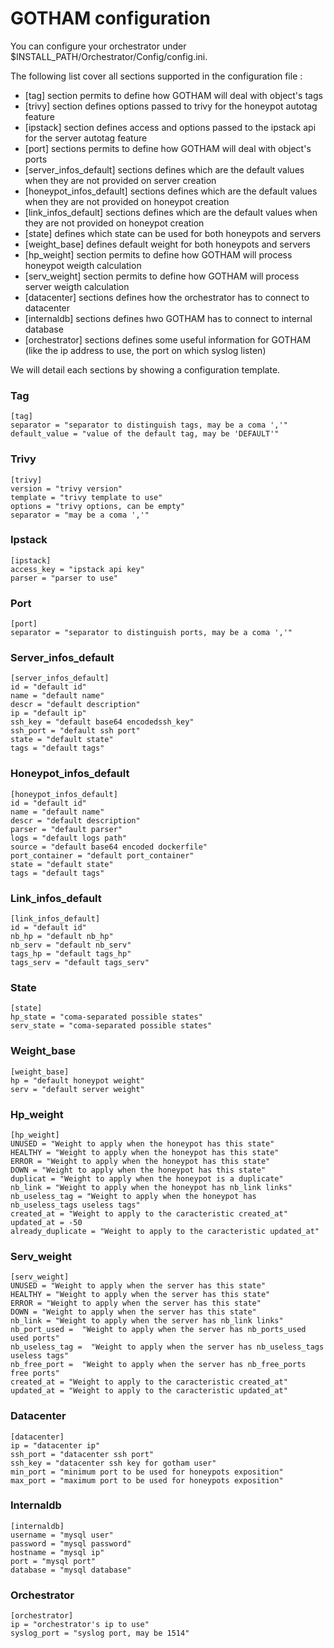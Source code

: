 # GOTHAM configuration

You can configure your orchestrator under $INSTALL_PATH/Orchestrator/Config/config.ini.

The following list cover all sections supported in the configuration file :
  - [tag] section permits to define how GOTHAM will deal with object's tags
  - [trivy] section defines options passed to trivy for the honeypot autotag feature
  - [ipstack] section defines access and options passed to the ipstack api for the server autotag feature
  - [port] sections permits to define how GOTHAM will deal with object's ports
  - [server_infos_default] sections defines which are the default values when they are not provided on server creation
  - [honeypot_infos_default] sections defines which are the default values when they are not provided on honeypot creation
  - [link_infos_default] sections defines which are the default values when they are not provided on honeypot creation
  - [state] defines which state can be used for both honeypots and servers
  - [weight_base] defines default weight for both honeypots and servers
  - [hp_weight] section permits to define how GOTHAM will process honeypot weigth calculation
  - [serv_weight] section permits to define how GOTHAM will process server weigth calculation
  - [datacenter] sections defines how the orchestrator has to connect to datacenter
  - [internaldb] sections defines hwo GOTHAM has to connect to internal database
  - [orchestrator] sections defines some useful information for GOTHAM (like the ip address to use, the port on which syslog listen)

We will detail each sections by showing a configuration template.

### Tag
```
[tag]
separator = "separator to distinguish tags, may be a coma ','"
default_value = "value of the default tag, may be 'DEFAULT'"
```

### Trivy
```
[trivy]
version = "trivy version"
template = "trivy template to use"
options = "trivy options, can be empty"
separator = "may be a coma ','"
```

### Ipstack
```
[ipstack]
access_key = "ipstack api key"
parser = "parser to use"
```

### Port
```
[port]
separator = "separator to distinguish ports, may be a coma ','"
```

### Server_infos_default
```
[server_infos_default]
id = "default id"
name = "default name"
descr = "default description"
ip = "default ip"
ssh_key = "default base64 encodedssh_key"
ssh_port = "default ssh port"
state = "default state"
tags = "default tags"
```

### Honeypot_infos_default
```
[honeypot_infos_default]
id = "default id"
name = "default name"
descr = "default description"
parser = "default parser"
logs = "default logs path"
source = "default base64 encoded dockerfile"
port_container = "default port_container"
state = "default state"
tags = "default tags"
```

### Link_infos_default
```
[link_infos_default]
id = "default id"
nb_hp = "default nb_hp"
nb_serv = "default nb_serv"
tags_hp = "default tags_hp"
tags_serv = "default tags_serv"
```

### State
```
[state]
hp_state = "coma-separated possible states"
serv_state = "coma-separated possible states"
```

### Weight_base
```
[weight_base]
hp = "default honeypot weight"
serv = "default server weight"
```

### Hp_weight
```
[hp_weight]
UNUSED = "Weight to apply when the honeypot has this state"
HEALTHY = "Weight to apply when the honeypot has this state"
ERROR = "Weight to apply when the honeypot has this state"
DOWN = "Weight to apply when the honeypot has this state"
duplicat = "Weight to apply when the honeypot is a duplicate"
nb_link = "Weight to apply when the honeypot has nb_link links"
nb_useless_tag = "Weight to apply when the honeypot has nb_useless_tags useless tags"
created_at = "Weight to apply to the caracteristic created_at"
updated_at = -50
already_duplicate = "Weight to apply to the caracteristic updated_at"
```

### Serv_weight
```
[serv_weight]
UNUSED = "Weight to apply when the server has this state"
HEALTHY = "Weight to apply when the server has this state"
ERROR = "Weight to apply when the server has this state"
DOWN = "Weight to apply when the server has this state"
nb_link = "Weight to apply when the server has nb_link links"
nb_port_used =  "Weight to apply when the server has nb_ports_used used ports"
nb_useless_tag =  "Weight to apply when the server has nb_useless_tags useless tags"
nb_free_port =  "Weight to apply when the server has nb_free_ports free ports"
created_at = "Weight to apply to the caracteristic created_at"
updated_at = "Weight to apply to the caracteristic updated_at"
```

### Datacenter
```
[datacenter]
ip = "datacenter ip"
ssh_port = "datacenter ssh port"
ssh_key = "datacenter ssh key for gotham user"
min_port = "minimum port to be used for honeypots exposition"
max_port = "maximum port to be used for honeypots exposition"
```

### Internaldb
```
[internaldb]
username = "mysql user"
password = "mysql password"
hostname = "mysql ip"
port = "mysql port"
database = "mysql database"
```

### Orchestrator
```
[orchestrator]
ip = "orchestrator's ip to use"
syslog_port = "syslog port, may be 1514"
```
